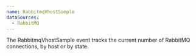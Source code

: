 ```yaml
---
name: RabbitmqVhostSample
dataSources:
  - RabbitMQ
---
```


The RabbitmqVhostSample event tracks the current number of RabbitMQ connections, by host or by state.